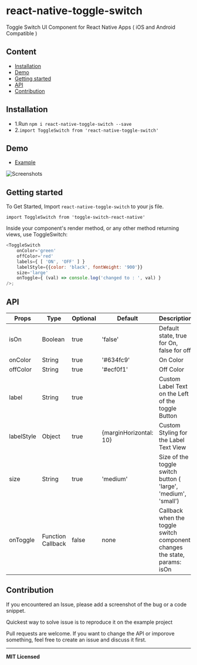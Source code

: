 # react-native-toggle-switch
Toggle Switch UI Component for React Native Apps ( iOS and Android Compatible )

## Content

- [Installation](#installation)
- [Demo](#demo)
- [Getting started](#getting-started)
- [API](#api)
- [Contribution](#contribution)

## Installation

* 1.Run `npm i react-native-toggle-switch --save`
* 2.`import ToggleSwitch from 'react-native-toggle-switch'`    

## Demo  
* [Example](https://github.com/aminebenkeroum/toggle-switch-react-native/tree/master/example)

![Screenshots](https://raw.githubusercontent.com/aminebenkeroum/toggle-switch-react-native/master/example/Screenshots/Screenshot.gif)

## Getting started  

To Get Started, Import `react-native-toggle-switch` to your js file.   

`import ToggleSwitch from 'toggle-switch-react-native'`  

Inside your component's render method, or any other method returning views, use ToggleSwitch:   

```javascript
<ToggleSwitch
    onColor='green'
    offColor='red'
    labels={ [ 'ON', 'OFF' ] }
    labelStyle={{color: 'black', fontWeight: '900'}}
    size='large'
    onToggle={ (val) => console.log('changed to : ', val) }
/>;
```

## API

Props              | Type     | Optional | Default     | Description
----------------- | -------- | -------- | ----------- | -----------
isOn  | Boolean  | true | 'false'  |   Default state, true for On, false for off
onColor | String |true |  '#634fc9' | On Color
offColor  |  String | true | '#ecf0f1' | Off Color
label | String| true |   | Custom Label Text on the Left of the toggle Button
labelStyle | Object | true | {marginHorizontal: 10}  | Custom Styling for the Label Text View
size | String | true |  'medium' | Size of the toggle switch button ( 'large', 'medium', 'small')
onToggle | Function Callback | false |  none | Callback when the toggle switch component changes the state, params: isOn

## Contribution

If you encountered an Issue, please add a screenshot of the bug or a code snippet. 

Quickest way to solve issue is to reproduce it on the example project

Pull requests are welcome. If you want to change the API or imporove something, feel free to create an issue and discuss it first.

---

**MIT Licensed**